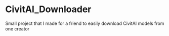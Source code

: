 # CivitAI_Downloader
Small project that I made for a friend to easily download CivitAI models from one creator
